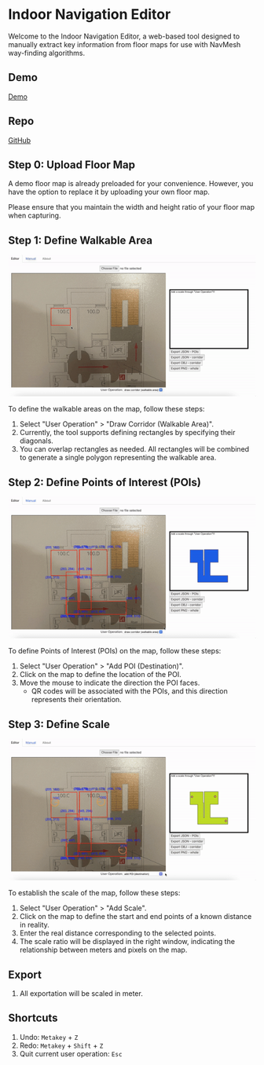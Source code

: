 # Indoor Navigation Editor

Welcome to the Indoor Navigation Editor, a web-based tool designed to manually extract key information from floor maps for use with NavMesh way-finding algorithms.

## Demo
[Demo](https://webxr-indoor-navigation.github.io/Editor/)

## Repo
[GitHub](https://github.com/webxr-indoor-navigation/Editor)

## Step 0: Upload Floor Map

A demo floor map is already preloaded for your convenience. 
However, you have the option to replace it by uploading your own floor map. 

Please ensure that you maintain the width and height ratio of your floor map when capturing.


## Step 1: Define Walkable Area

![step1](https://raw.githubusercontent.com/webxr-indoor-navigation/Editor/main/mics/step1-draw-walkable-area-ezgif.com-video-to-gif-converter.gif)

To define the walkable areas on the map, follow these steps:
1. Select "User Operation" > "Draw Corridor (Walkable Area)".
2. Currently, the tool supports defining rectangles by specifying their diagonals.
3. You can overlap rectangles as needed. All rectangles will be combined to generate a single polygon representing the walkable area.



## Step 2: Define Points of Interest (POIs)

![step2](https://raw.githubusercontent.com/webxr-indoor-navigation/Editor/main/mics/step2-add-POIs-ezgif.com-video-to-gif-converter.gif)

To define Points of Interest (POIs) on the map, follow these steps:
1. Select "User Operation" > "Add POI (Destination)".
2. Click on the map to define the location of the POI.
3. Move the mouse to indicate the direction the POI faces.
   - QR codes will be associated with the POIs, and this direction represents their orientation.


## Step 3: Define Scale

![step3](https://raw.githubusercontent.com/webxr-indoor-navigation/Editor/main/mics/step3-add-scale-ezgif.com-video-to-gif-converter.gif)


To establish the scale of the map, follow these steps:
1. Select "User Operation" > "Add Scale".
2. Click on the map to define the start and end points of a known distance in reality.
3. Enter the real distance corresponding to the selected points.
4. The scale ratio will be displayed in the right window, indicating the relationship between meters and pixels on the map.

## Export

1. All exportation will be scaled in meter.

## Shortcuts

1. Undo: `Metakey` + `Z`
2. Redo: `Metakey` + `Shift` + `Z`
3. Quit current user operation: `Esc`
